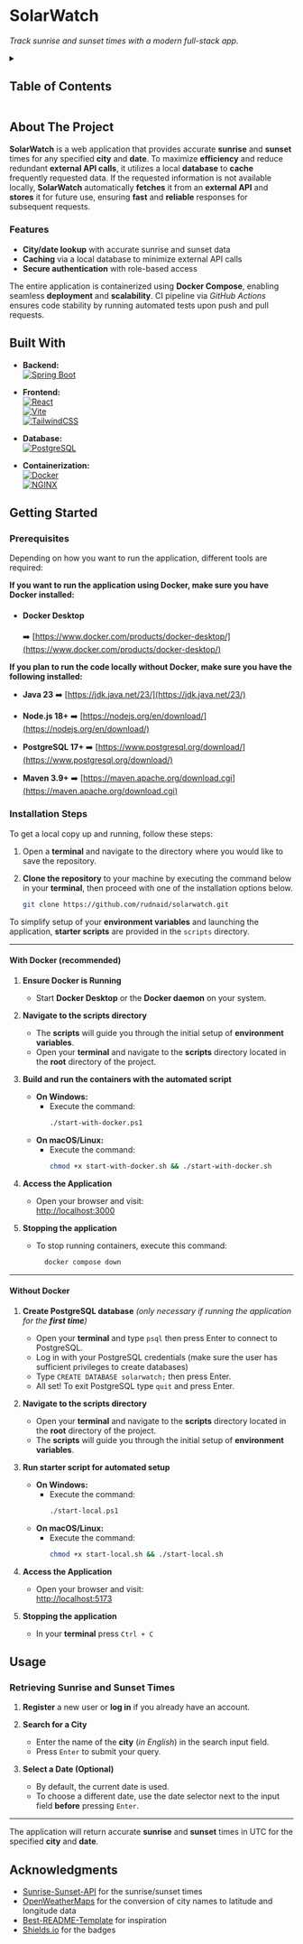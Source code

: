 # SolarWatch

*Track sunrise and sunset times with a modern full-stack app.*

<details>
<summary><h2><strong>Table of Contents</strong></h2></summary>
  
- [About the Project](#about-the-project)
- [Built With](#built-with)
- [Getting Started](#getting-started)
  - [Prerequisites](#prerequisites)
  - [Installation Steps](#installation-steps)
- [Usage](#usage)
- [Acknowledgments](#acknowledgments)
  
</details>


## About The Project

**SolarWatch** is a web application that provides accurate **sunrise** and **sunset** times for any specified **city** and **date**. To maximize **efficiency** and reduce redundant **external API calls**, it utilizes a local **database** to **cache** frequently requested data. If the requested information is not available locally, **SolarWatch** automatically **fetches** it from an **external API** and **stores** it for future use, ensuring **fast** and **reliable** responses for subsequent requests.

### Features

  - **City/date lookup** with accurate sunrise and sunset data
  - **Caching** via a local database to minimize external API calls
  - **Secure authentication** with role-based access

The entire application is containerized using **Docker Compose**, enabling seamless **deployment** and **scalability**.
CI pipeline via *GitHub Actions* ensures code stability by running automated tests upon push and pull requests.
  
## Built With

- **Backend:**  
  [![Spring Boot](https://img.shields.io/badge/Spring%20Boot-6DB33F?style=for-the-badge&logo=spring&logoColor=white)](https://spring.io/projects/spring-boot)

- **Frontend:**  
  [![React](https://img.shields.io/badge/React-20232A?style=for-the-badge&logo=react&logoColor=61DAFB)](https://reactjs.org/)  
  [![Vite](https://img.shields.io/badge/Vite-646CFF?style=for-the-badge&logo=vite&logoColor=white)](https://vitejs.dev/)  
  [![TailwindCSS](https://img.shields.io/badge/TailwindCSS-06B6D4?style=for-the-badge&logo=tailwindcss&logoColor=white)](https://tailwindcss.com/)

- **Database:**  
  [![PostgreSQL](https://img.shields.io/badge/PostgreSQL-4169E1?style=for-the-badge&logo=postgresql&logoColor=white)](https://www.postgresql.org/)

- **Containerization:**  
  [![Docker](https://img.shields.io/badge/Docker-2496ED?style=for-the-badge&logo=docker&logoColor=white)](https://www.docker.com/)  
  [![NGINX](https://img.shields.io/badge/NGINX-009639?style=for-the-badge&logo=nginx&logoColor=white)](https://www.nginx.com/)

## Getting Started

### Prerequisites

Depending on how you want to run the application, different tools are required:

**If you want to run the application using Docker, make sure you have Docker installed:**

  - #### Docker Desktop
    ➡️ [https://www.docker.com/products/docker-desktop/](https://www.docker.com/products/docker-desktop/)  

**If you plan to run the code locally without Docker, make sure you have the following installed:**

  - **Java 23**
    ➡️ [https://jdk.java.net/23/](https://jdk.java.net/23/)  

  - **Node.js 18+**
    ➡️ [https://nodejs.org/en/download/](https://nodejs.org/en/download/)  
  
  - **PostgreSQL 17+**
    ➡️ [https://www.postgresql.org/download/](https://www.postgresql.org/download/)  

  - **Maven 3.9+**
    ➡️ [https://maven.apache.org/download.cgi](https://maven.apache.org/download.cgi) 

### Installation Steps

To get a local copy up and running, follow these steps:

1. Open a **terminal** and navigate to the directory where you would like to save the repository.
   
2. **Clone the repository** to your machine by executing the command below in your **terminal**, then proceed with one of the installation options below.
   ```bash
   git clone https://github.com/rudnaid/solarwatch.git
   ```

To simplify setup of your **environment variables** and launching the application, **starter scripts** are provided in the `scripts` directory.

---

#### With Docker (recommended)

1. **Ensure Docker is Running**
   - Start **Docker Desktop** or the **Docker daemon** on your system.

2. **Navigate to the scripts directory**
   - The **scripts** will guide you through the initial setup of **environment variables**.
   - Open your **terminal** and navigate to the **scripts** directory located in the **root** directory of the project.

3. **Build and run the containers with the automated script**
   - **On Windows:**
     - Execute the command:
       ```bash
       ./start-with-docker.ps1
       ```
   - **On macOS/Linux:**
     - Execute the command:
       ```bash
       chmod +x start-with-docker.sh && ./start-with-docker.sh
       ```

4. **Access the Application**
   - Open your browser and visit:  
     [http://localhost:3000](http://localhost:3000)

5. **Stopping the application**
   - To stop running containers, execute this command:  
     ```bash
       docker compose down
     ```

---

#### Without Docker

1. **Create PostgreSQL database** *(only necessary if running the application for the **first time**)*
   - Open your **terminal** and type `psql` then press Enter to connect to PostgreSQL.
   - Log in with your PostgreSQL credentials (make sure the user has sufficient privileges to create databases)
   - Type `CREATE DATABASE solarwatch;` then press Enter.
   - All set! To exit PostgreSQL type `quit` and press Enter.

1. **Navigate to the scripts directory**
   - Open your **terminal** and navigate to the **scripts** directory located in the **root** directory of the project.
   - The **scripts** will guide you through the initial setup of **environment variables**.

2. **Run starter script for automated setup**
   - **On Windows:**
        - Execute the command:
          ```bash
          ./start-local.ps1
          ```
   - **On macOS/Linux:**
        - Execute the command:
          ```bash
          chmod +x start-local.sh && ./start-local.sh
          ```
            
3. **Access the Application**
   - Open your browser and visit:  
     [http://localhost:5173](http://localhost:5173)

4. **Stopping the application**
   - In your **terminal** press `Ctrl + C`

## Usage

### Retrieving Sunrise and Sunset Times

1. **Register** a new user or **log in** if you already have an account.

2. **Search for a City**
   - Enter the name of the **city** (*in English*) in the search input field.
   - Press `Enter` to submit your query.

3. **Select a Date (Optional)**
   - By default, the current date is used.
   - To choose a different date, use the date selector next to the input field **before** pressing `Enter`.

---

The application will return accurate **sunrise** and **sunset** times in UTC for the specified **city** and **date**.

## Acknowledgments

- [Sunrise-Sunset-API](https://sunrise-sunset.org/api) for the sunrise/sunset times
- [OpenWeatherMaps](https://openweathermap.org/api/geocoding-api) for the conversion of city names to latitude and longitude data
- [Best-README-Template](https://github.com/othneildrew/Best-README-Template) for inspiration
- [Shields.io](https://shields.io/) for the badges
